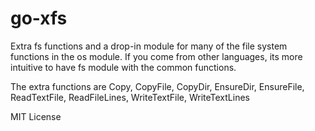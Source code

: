 # go-xfs

Extra fs functions and a drop-in module for many of the file system functions
in the os module. If you come from other languages, its more intuitive to have
fs module with the common functions.

The extra functions are Copy, CopyFile, CopyDir, EnsureDir, EnsureFile, ReadTextFile,
ReadFileLines, WriteTextFile, WriteTextLines

MIT License